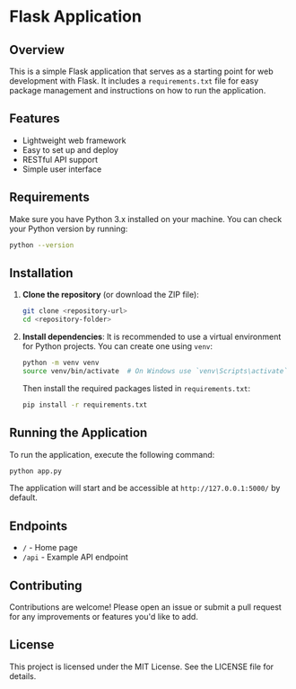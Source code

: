 # Flask Application

## Overview
This is a simple Flask application that serves as a starting point for web development with Flask. It includes a `requirements.txt` file for easy package management and instructions on how to run the application.

## Features
- Lightweight web framework
- Easy to set up and deploy
- RESTful API support
- Simple user interface

## Requirements
Make sure you have Python 3.x installed on your machine. You can check your Python version by running:
```bash
python --version
```

## Installation
1. **Clone the repository** (or download the ZIP file):
   ```bash
   git clone <repository-url>
   cd <repository-folder>
   ```
2. **Install dependencies**:
   It is recommended to use a virtual environment for Python projects. You can create one using `venv`:
   ```bash
   python -m venv venv
   source venv/bin/activate  # On Windows use `venv\Scripts\activate`
   ```
   Then install the required packages listed in `requirements.txt`:
   ```bash
   pip install -r requirements.txt
   ```

## Running the Application
To run the application, execute the following command:
```bash
python app.py
```
The application will start and be accessible at `http://127.0.0.1:5000/` by default.

## Endpoints
- `/` - Home page
- `/api` - Example API endpoint

## Contributing
Contributions are welcome! Please open an issue or submit a pull request for any improvements or features you'd like to add.

## License
This project is licensed under the MIT License. See the LICENSE file for details.
